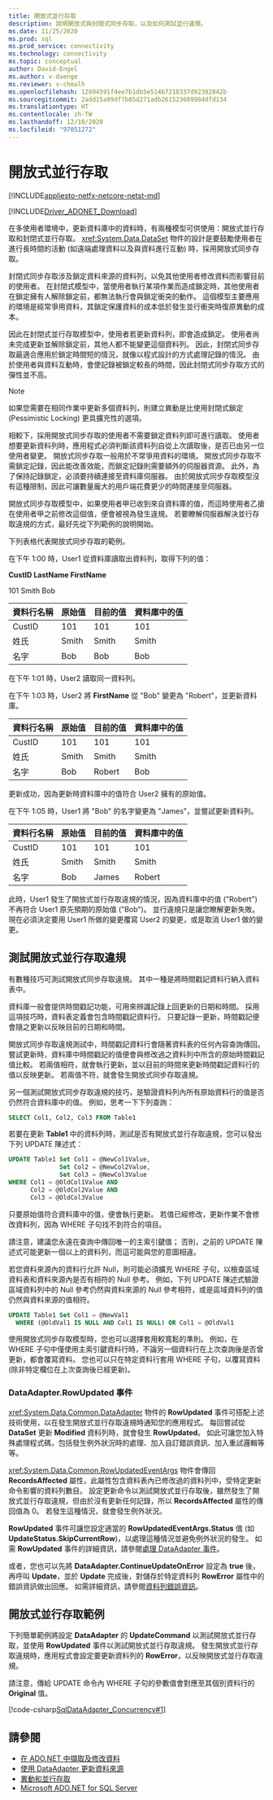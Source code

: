 ```yaml
---
title: 開放式並行存取
description: 說明開放式與封閉式同步存取，以及如何測試並行違規。
ms.date: 11/25/2020
ms.prod: sql
ms.prod_service: connectivity
ms.technology: connectivity
ms.topic: conceptual
author: David-Engel
ms.author: v-daenge
ms.reviewer: v-chmalh
ms.openlocfilehash: 12894591f4ee7b1db5e514b7218337d92382842b
ms.sourcegitcommit: 2add15a99df7b85d271adb261523689984dfd134
ms.translationtype: HT
ms.contentlocale: zh-TW
ms.lasthandoff: 12/10/2020
ms.locfileid: "97051272"
---
```

# <a name="optimistic-concurrency"></a>開放式並行存取

[!INCLUDE[appliesto-netfx-netcore-netst-md](../../includes/appliesto-netfx-netcore-netst-md.md)]

[!INCLUDE[Driver_ADONET_Download](../../includes/driver_adonet_download.md)]

在多使用者環境中，更新資料庫中的資料時，有兩種模型可供使用：開放式並行存取和封閉式並行存取。 <xref:System.Data.DataSet> 物件的設計是要鼓勵使用者在進行長時間的活動 (如遠端處理資料以及與資料進行互動) 時，採用開放式同步存取。  
  
封閉式同步存取涉及鎖定資料來源的資料列，以免其他使用者修改資料而影響目前的使用者。 在封閉式模型中，當使用者執行某項作業而造成鎖定時，其他使用者在鎖定擁有人解除鎖定前，都無法執行會與鎖定衝突的動作。 這個模型主要應用的環境是經常爭用資料，其鎖定保護資料的成本低於發生並行衝突時復原異動的成本。  
  
因此在封閉式並行存取模型中，使用者若更新資料列，即會造成鎖定。 使用者尚未完成更新並解除鎖定前，其他人都不能變更這個資料列。 因此，封閉式同步存取最適合應用於鎖定時間短的情況，就像以程式設計的方式處理記錄的情況。 由於使用者與資料互動時，會使記錄被鎖定較長的時間，因此封閉式同步存取方式的彈性並不高。

> [!NOTE]
> 如果您需要在相同作業中更新多個資料列，則建立異動是比使用封閉式鎖定 (Pessimistic Locking) 更具擴充性的選項。

相較下，採用開放式同步存取的使用者不需要鎖定資料列即可進行讀取。 使用者想要更新資料列時，應用程式必須判斷該資料列自從上次讀取後，是否已由另一位使用者變更。 開放式同步存取一般用於不常爭用資料的環境。 開放式同步存取不需鎖定記錄，因此能改善效能，而鎖定記錄則需要額外的伺服器資源。 此外，為了保持記錄鎖定，必須要持續連接至資料庫伺服器。 由於開放式同步存取模型沒有這種限制，因此可讓數量龐大的用戶端花費更少的時間連接至伺服器。

開放式同步存取模型中，如果使用者甲已收到來自資料庫的值，而這時使用者乙搶在使用者甲之前修改這個值，便會被視為發生違規。 若要瞭解伺服器解決並行存取違規的方式，最好先從下列範例的說明開始。

下列表格代表開放式同步存取的範例。  
  
在下午 1:00 時，User1 從資料庫讀取出資料列，取得下列的值：  
  
**CustID     LastName     FirstName**  
  
101          Smith             Bob  
  
|資料行名稱|原始值|目前的值|資料庫中的值|  
|-----------------|--------------------|-------------------|-----------------------|  
|CustID|101|101|101|  
|姓氏|Smith|Smith|Smith|  
|名字|Bob|Bob|Bob|  
  
在下午 1:01 時，User2 讀取同一資料列。  
  
在下午 1:03 時，User2 將 **FirstName** 從 "Bob" 變更為 "Robert"，並更新資料庫。  
  
|資料行名稱|原始值|目前的值|資料庫中的值|  
|-----------------|--------------------|-------------------|-----------------------|  
|CustID|101|101|101|  
|姓氏|Smith|Smith|Smith|  
|名字|Bob|Robert|Bob|  
  
更新成功，因為更新時資料庫中的值符合 User2 擁有的原始值。  
  
在下午 1:05 時，User1 將 "Bob" 的名字變更為 "James"，並嘗試更新資料列。  
  
|資料行名稱|原始值|目前的值|資料庫中的值|  
|-----------------|--------------------|-------------------|-----------------------|  
|CustID|101|101|101|  
|姓氏|Smith|Smith|Smith|  
|名字|Bob|James|Robert|  
  
此時，User1 發生了開放式並行存取違規的情況，因為資料庫中的值 ("Robert") 不再符合 User1 原先預期的原始值 ("Bob")。 並行違規只是讓您瞭解更新失敗。 現在必須決定要用 User1 所做的變更覆寫 User2 的變更，或是取消 User1 做的變更。

## <a name="testing-for-optimistic-concurrency-violations"></a>測試開放式並行存取違規

有數種技巧可測試開放式同步存取違規。 其中一種是將時間戳記資料行納入資料表中。

資料庫一般會提供時間戳記功能，可用來辨識記錄上回更新的日期和時間。 採用這項技巧時，資料表定義會包含時間戳記資料行。 只要記錄一更新，時間戳記便會隨之更新以反映目前的日期和時間。

開放式同步存取違規測試中，時間戳記資料行會隨著資料表的任何內容查詢傳回。 嘗試更新時，資料庫中時間戳記的值便會與修改過之資料列中所含的原始時間戳記值比較。 若兩值相符，就會執行更新，並以目前的時間來更新時間戳記資料行的值以反映更新。 若兩值不符，就會發生開放式同步存取違規。

另一個測試開放式同步存取違規的技巧，是驗證資料列內所有原始資料行的值是否仍然符合資料庫中的值。 例如，思考一下下列查詢：

```sql
SELECT Col1, Col2, Col3 FROM Table1  
```  
  
若要在更新 **Table1** 中的資料列時，測試是否有開放式並行存取違規，您可以發出下列 UPDATE 陳述式：  
  
```sql
UPDATE Table1 Set Col1 = @NewCol1Value,  
              Set Col2 = @NewCol2Value,  
              Set Col3 = @NewCol3Value  
WHERE Col1 = @OldCol1Value AND  
      Col2 = @OldCol2Value AND  
      Col3 = @OldCol3Value  
```
只要原始值符合資料庫中的值，便會執行更新。 若值已經修改，更新作業不會修改資料列，因為 WHERE 子句找不到符合的項目。  
  
請注意，建議您永遠在查詢中傳回唯一的主索引鍵值； 否則，之前的 UPDATE 陳述式可能更新一個以上的資料列，而這可能與您的意圖相違。  
  
若您資料來源內的資料行允許 Null，則可能必須擴充 WHERE 子句，以檢查區域資料表和資料來源內是否有相符的 Null 參考。 例如，下列 UPDATE 陳述式驗證區域資料列中的 Null 參考仍然與資料來源的 Null 參考相符，或是區域資料列的值仍然與資料來源的值相符。  
  
```sql
UPDATE Table1 Set Col1 = @NewVal1  
  WHERE (@OldVal1 IS NULL AND Col1 IS NULL) OR Col1 = @OldVal1  
```  
  
使用開放式同步存取模型時，您也可以選擇套用較寬鬆的準則。 例如，在 WHERE 子句中僅使用主索引鍵資料行時，不論另一個資料行在上次查詢後是否曾更新，都會覆寫資料。 您也可以只在特定資料行套用 WHERE 子句，以覆寫資料 (除非特定欄位在上次查詢後已經更新)。

### <a name="the-dataadapterrowupdated-event"></a>DataAdapter.RowUpdated 事件

<xref:System.Data.Common.DataAdapter> 物件的 **RowUpdated** 事件可搭配上述技術使用，以在發生開放式並行存取違規時通知您的應用程式。 每回嘗試從 **DataSet** 更新 **Modified** 資料列時，就會發生 **RowUpdated**。 如此可讓您加入特殊處理程式碼，包括發生例外狀況時的處理、加入自訂錯誤資訊、加入重試邏輯等等。

<xref:System.Data.Common.RowUpdatedEventArgs> 物件會傳回 **RecordsAffected** 屬性，此屬性包含資料表內已修改過的資料列中，受特定更新命令影響的資料列數目。 設定更新命令以測試開放式並行存取後，雖然發生了開放式並行存取違規，但由於沒有更新任何記錄，所以 **RecordsAffected** 屬性的傳回值為 0。 若發生這種情況，就會發生例外狀況。

**RowUpdated** 事件可讓您設定適當的 **RowUpdatedEventArgs.Status** 值 (如 **UpdateStatus.SkipCurrentRow**)，以處理這種情況並避免例外狀況的發生。 如需 **RowUpdated** 事件的詳細資訊，請參閱[處理 DataAdapter 事件](handle-dataadapter-events.md)。

或者，您也可以先將 **DataAdapter.ContinueUpdateOnError** 設定為 **true** 後，再呼叫 **Update**，並於 **Update** 完成後，對儲存於特定資料列 **RowError** 屬性中的錯誤資訊做出回應。 如需詳細資訊，請參閱[資料列錯誤資訊](/dotnet/framework/data/adonet/dataset-datatable-dataview/row-error-information)。

## <a name="optimistic-concurrency-example"></a>開放式並行存取範例

下列簡單範例將設定 **DataAdapter** 的 **UpdateCommand** 以測試開放式並行存取，並使用 **RowUpdated** 事件以測試開放式並行存取違規。 發生開放式並行存取違規時，應用程式會設定要更新資料列的 **RowError**，以反映開放式並行存取違規。

請注意，傳給 UPDATE 命令內 WHERE 子句的參數值會對應至其個別資料行的 **Original** 值。

[!code-csharp[SqlDataAdapter_Concurrency#1](~/../sqlclient/doc/samples/SqlDataAdapter_Concurrency.cs#1)]

## <a name="see-also"></a>請參閱

- [在 ADO.NET 中擷取及修改資料](retrieving-modifying-data.md)
- [使用 DataAdapter 更新資料來源](update-data-sources-with-dataadapters.md)
- [異動和並行存取](transactions-and-concurrency.md)
- [Microsoft ADO.NET for SQL Server](microsoft-ado-net-sql-server.md)
